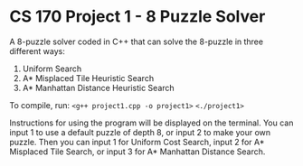 # CS 170 Project 1 - 8 Puzzle Solver

A 8-puzzle solver coded in C++ that can solve the 8-puzzle in three different ways:
1. Uniform Search
2. A* Misplaced Tile Heuristic Search
3. A* Manhattan Distance Heuristic Search

To compile, run:
  `<g++ project1.cpp -o project1>` 
  `<./project1>` 

Instructions for using the program will be displayed on the terminal.
You can input 1 to use a default puzzle of depth 8, or input 2 to make your own puzzle.
Then you can input 1 for Uniform Cost Search, input 2 for A* Misplaced Tile Search, or input 3 for A* Manhattan Distance Search.

